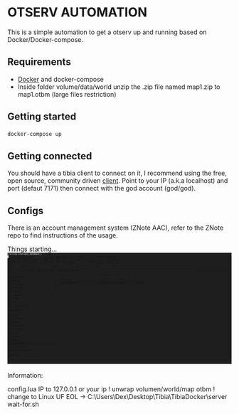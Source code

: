 # OTSERV AUTOMATION

This is a simple automation to get a otserv up and running based on Docker/Docker-compose.

## Requirements
- [Docker](https://www.docker.com/) and docker-compose
- Inside folder volume/data/world unzip the .zip file named map1.zip to map1.otbm (large files restriction)

## Getting started
```sh
docker-compose up
```

## Getting connected
You should have a tibia client to connect on it, I recommend using the free, open source, community driven [client](https://github.com/edubart/otclient).
Point to your IP (a.k.a localhost) and port (defaut 7171) then connect with the god account (god/god).

## Configs
There is an account management system (ZNote AAC), refer to the ZNote repo to find instructions of the usage.

Things starting...
![](https://raw.githubusercontent.com/lucascebertin/otserv-automation/master/assets/gif/starting.gif)


Information: 

config.lua IP to 127.0.0.1 or your ip !
unwrap volumen/world/map otbm !
change to Linux UF EOL -> C:\Users\Dex\Desktop\Tibia\TibiaDocker\server  wait-for.sh
